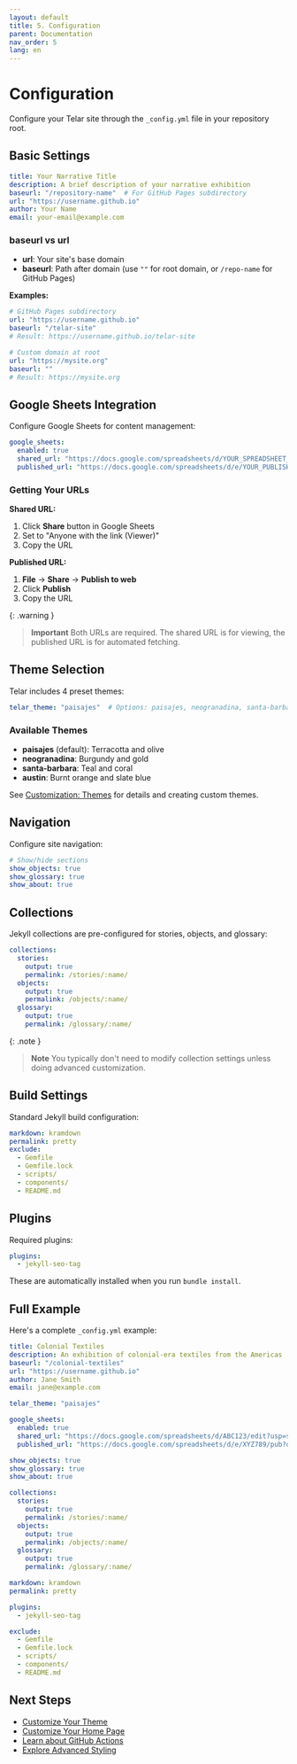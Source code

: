 ```yaml
---
layout: default
title: 5. Configuration
parent: Documentation
nav_order: 5
lang: en
---
```


# Configuration

Configure your Telar site through the `_config.yml` file in your repository root.

## Basic Settings

```yaml
title: Your Narrative Title
description: A brief description of your narrative exhibition
baseurl: "/repository-name"  # For GitHub Pages subdirectory
url: "https://username.github.io"
author: Your Name
email: your-email@example.com
```

### baseurl vs url

- **url**: Your site's base domain
- **baseurl**: Path after domain (use `""` for root domain, or `/repo-name` for GitHub Pages)

**Examples:**
```yaml
# GitHub Pages subdirectory
url: "https://username.github.io"
baseurl: "/telar-site"
# Result: https://username.github.io/telar-site

# Custom domain at root
url: "https://mysite.org"
baseurl: ""
# Result: https://mysite.org
```

## Google Sheets Integration

Configure Google Sheets for content management:

```yaml
google_sheets:
  enabled: true
  shared_url: "https://docs.google.com/spreadsheets/d/YOUR_SPREADSHEET_ID/edit?usp=sharing"
  published_url: "https://docs.google.com/spreadsheets/d/e/YOUR_PUBLISHED_ID/pub?output=csv"
```

### Getting Your URLs

**Shared URL:**
1. Click **Share** button in Google Sheets
2. Set to "Anyone with the link (Viewer)"
3. Copy the URL

**Published URL:**
1. **File** → **Share** → **Publish to web**
2. Click **Publish**
3. Copy the URL

{: .warning }
> **Important**
> Both URLs are required. The shared URL is for viewing, the published URL is for automated fetching.

## Theme Selection

Telar includes 4 preset themes:

```yaml
telar_theme: "paisajes"  # Options: paisajes, neogranadina, santa-barbara, austin
```

### Available Themes

- **paisajes** (default): Terracotta and olive
- **neogranadina**: Burgundy and gold
- **santa-barbara**: Teal and coral
- **austin**: Burnt orange and slate blue

See [Customization: Themes](/docs/customization/themes/) for details and creating custom themes.

## Navigation

Configure site navigation:

```yaml
# Show/hide sections
show_objects: true
show_glossary: true
show_about: true
```

## Collections

Jekyll collections are pre-configured for stories, objects, and glossary:

```yaml
collections:
  stories:
    output: true
    permalink: /stories/:name/
  objects:
    output: true
    permalink: /objects/:name/
  glossary:
    output: true
    permalink: /glossary/:name/
```

{: .note }
> **Note**
> You typically don't need to modify collection settings unless doing advanced customization.

## Build Settings

Standard Jekyll build configuration:

```yaml
markdown: kramdown
permalink: pretty
exclude:
  - Gemfile
  - Gemfile.lock
  - scripts/
  - components/
  - README.md
```

## Plugins

Required plugins:

```yaml
plugins:
  - jekyll-seo-tag
```

These are automatically installed when you run `bundle install`.

## Full Example

Here's a complete `_config.yml` example:

```yaml
title: Colonial Textiles
description: An exhibition of colonial-era textiles from the Americas
baseurl: "/colonial-textiles"
url: "https://username.github.io"
author: Jane Smith
email: jane@example.com

telar_theme: "paisajes"

google_sheets:
  enabled: true
  shared_url: "https://docs.google.com/spreadsheets/d/ABC123/edit?usp=sharing"
  published_url: "https://docs.google.com/spreadsheets/d/e/XYZ789/pub?output=csv"

show_objects: true
show_glossary: true
show_about: true

collections:
  stories:
    output: true
    permalink: /stories/:name/
  objects:
    output: true
    permalink: /objects/:name/
  glossary:
    output: true
    permalink: /glossary/:name/

markdown: kramdown
permalink: pretty

plugins:
  - jekyll-seo-tag

exclude:
  - Gemfile
  - Gemfile.lock
  - scripts/
  - components/
  - README.md
```

## Next Steps

- [Customize Your Theme](/docs/customization/themes/)
- [Customize Your Home Page](/docs/customization/home-page/)
- [Learn about GitHub Actions](/docs/reference/github-actions/)
- [Explore Advanced Styling](/docs/customization/styling/)
